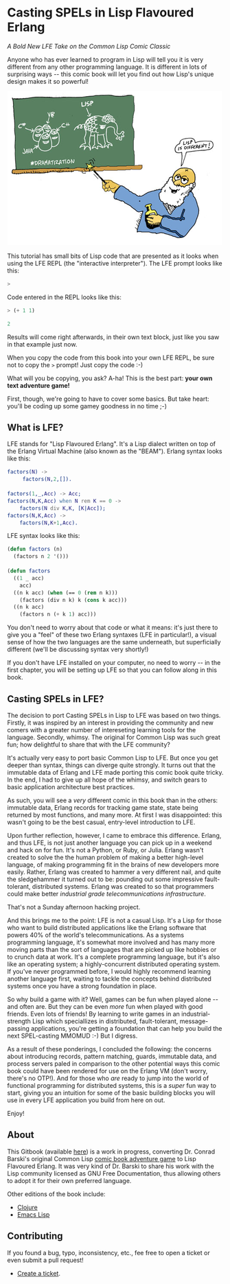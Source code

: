 # Casting SPELs in Lisp Flavoured Erlang

*A Bold New LFE Take on the Common Lisp Comic Classic*

Anyone who has ever learned to program in Lisp will tell you it is very different from any other programming language. It is different in lots of surprising ways -- this comic book will let you find out how Lisp's unique design makes it so powerful!

![](book/images/different.jpg)

This tutorial has small bits of Lisp code that are presented as it looks
when using the LFE REPL (the "interactive interpreter"). The LFE prompt looks
like this:

```lisp
>
```

Code entered in the REPL looks like this:

```lisp
> (+ 1 1)
```
```lisp
2
```

Results will come right afterwards, in their own text block, just like you saw in
that example just now.

When you copy the code from this book into your own LFE REPL, be sure
not to copy the ``>`` prompt! Just copy the code :-)

What will you be copying, you ask? A-ha! This is the best part: **your own text
adventure game!**

First, though, we're going to have to cover some basics. But take heart: you'll be coding up some gamey goodness in no time ;-)


## What is LFE?

LFE stands for "Lisp Flavoured Erlang". It's a Lisp dialect written on top of
the Erlang Virtual Machine (also known as the "BEAM"). Erlang syntax looks
like this:

```erlang
factors(N) ->
     factors(N,2,[]).

factors(1,_,Acc) -> Acc;
factors(N,K,Acc) when N rem K == 0 ->
    factors(N div K,K, [K|Acc]);
factors(N,K,Acc) ->
    factors(N,K+1,Acc).
```

LFE syntax looks like this:

```lisp
(defun factors (n)
  (factors n 2 '()))

(defun factors
  ((1 _ acc)
    acc)
  ((n k acc) (when (== 0 (rem n k)))
    (factors (div n k) k (cons k acc)))
  ((n k acc)
    (factors n (+ k 1) acc)))
```

You don't need to worry about that code or what it means: it's just there to
give you a "feel" of these two Erlang syntaxes (LFE in particular!), a visual
sense of how the two languages are the same underneath, but superficially
different (we'll be discussing syntax very shortly!)

If you don't have LFE installed on your computer, no need to worry -- in the first chapter, you will be setting up LFE so that you can follow along
in this book.


## Casting SPELs in LFE?

The decision to port Casting SPELs in Lisp to LFE was based on two things. Firstly, it was inspired by an interest in providing the community and new comers with a greater number of intereseting learning tools for the language. Secondly, whimsy. The original for Common Lisp was such great fun; how delightful to share that with the LFE community?

It's actually very easy to port basic Common Lisp to LFE. But once you get deeper than syntax, things can diverge quite strongly. It turns out that the immutable data of Erlang and LFE made porting this comic book quite tricky. In the end, I had to give up all hope of the whimsy, and switch gears to basic application architecture best practices.

As such, you will see a *very* different comic in this book than in the others: immutable data, Erlang records for tracking game state, state being returned by most functions, and many more. At first I was disappointed: this wasn't going to be the best casual, entry-level introduction to LFE.

Upon further reflection, however, I came to embrace this difference. Erlang, and thus LFE, is not just another language you can pick up in a weekend and hack on for fun. It's not a Python, or Ruby, or Julia. Erlang wasn't created to solve the the human problem of making a better high-level language, of making programming fit in the brains of new developers more easily. Rather, Erlang was created to hammer a very different nail, and quite the sledgehammer it turned out to be: pounding out some impressive fault-tolerant, distributed systems. Erlang was created to so that programmers could make better *industrial grade telecommunications infrastructure*.

That's not a Sunday afternoon hacking project.

And this brings me to the point: LFE is not a casual Lisp. It's a Lisp for those who want to build distributed applications like the Erlang software that powers 40% of the world's telecommunications. As a systems programming language, it's somewhat more involved and has many more moving parts than the sort of languages that are picked up like hobbies or to crunch data at work. It's a complete programming language, but it's also like an operating system; a highly-concurrent distributed operating system. If you've never programmed before, I would highly recommend learning another language first, waiting to tackle the concepts behind distributed systems once you have a strong foundation in place.

So why build a game with it? Well, games can be fun when played alone -- and often are. But they can be even *more* fun when played with good friends. Even lots of friends! By learning to write games in an industrial-strength Lisp which speciallizes in distributed, fault-tolerant, message-passing applications, you're getting a foundation that can help you build the next SPEL-casting MMOMUD :-) But I digress.

As a result of these ponderings, I concluded the following: the concerns about introducing records, pattern matching, guards, immutable data, and process servers paled in comparison to the other potential ways this comic book could have been rendered for use on the Erlang VM (don't worry, there's no OTP!). And for those who *are* ready to jump into the world of functional programming for distributed systems, this is a *super* fun way to start, giving you an intuition for some of the basic building blocks you will use in every LFE application you build from here on out.

Enjoy!


## About

This Gitbook (available [here](http://lfe.gitbooks.io/casting-spels/))
is a work in progress, converting Dr. Conrad Barski's original Common Lisp
[comic book adventure game](http://www.lisperati.com/casting.html) to Lisp
Flavoured Erlang. It was very kind of Dr. Barski to share his work with the
Lisp community licensed as GNU Free Documentation, thus allowing others to
adopt it for their own preferred language.

Other editions of the book include:
 * [Clojure](http://www.lisperati.com/clojure-spels/casting.html)
 * [Emacs Lisp](http://www.lisperati.com/casting-spels-emacs/html/casting-spels-emacs-1.html)


## Contributing

If you found a bug, typo, inconsistency, etc., fee free to open a ticket or
even submit a pull request!

* [Create a ticket](https://github.com/lfe/casting-spels/issues/new).
